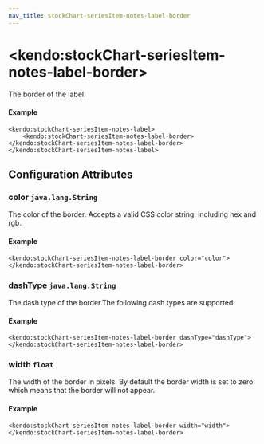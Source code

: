```yaml
---
nav_title: stockChart-seriesItem-notes-label-border
---
```


# \<kendo:stockChart-seriesItem-notes-label-border\>

The border of the label.

#### Example
    <kendo:stockChart-seriesItem-notes-label>
        <kendo:stockChart-seriesItem-notes-label-border></kendo:stockChart-seriesItem-notes-label-border>
    </kendo:stockChart-seriesItem-notes-label>

## Configuration Attributes

### color `java.lang.String`

The color of the border. Accepts a valid CSS color string, including hex and rgb.

#### Example
    <kendo:stockChart-seriesItem-notes-label-border color="color">
    </kendo:stockChart-seriesItem-notes-label-border>

### dashType `java.lang.String`

The dash type of the border.The following dash types are supported:

#### Example
    <kendo:stockChart-seriesItem-notes-label-border dashType="dashType">
    </kendo:stockChart-seriesItem-notes-label-border>

### width `float`

The width of the border in pixels. By default the border width is set to zero which means that the border will not appear.

#### Example
    <kendo:stockChart-seriesItem-notes-label-border width="width">
    </kendo:stockChart-seriesItem-notes-label-border>

